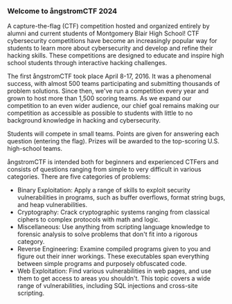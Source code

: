 
### Welcome to ångstromCTF 2024

A capture-the-flag (CTF) competition hosted and organized entirely by alumni and current students of Montgomery Blair High School! CTF cybersecurity competitions have become an increasingly popular way for students to learn more about cybersecurity and develop and refine their hacking skills. These competitions are designed to educate and inspire high school students through interactive hacking challenges.

The first ångstromCTF took place April 8-17, 2016. It was a phenomenal success, with almost 500 teams participating and submitting thousands of problem solutions. Since then, we've run a competition every year and grown to host more than 1,500 scoring teams. As we expand our competition to an even wider audience, our chief goal remains making our competition as accessible as possible to students with little to no background knowledge in hacking and cybersecurity.

Students will compete in small teams. Points are given for answering each question (entering the flag). Prizes will be awarded to the top-scoring U.S. high-school teams.

ångstromCTF is intended both for beginners and experienced CTFers and consists of questions ranging from simple to very difficult in various categories. There are five categories of problems:

- Binary Exploitation: Apply a range of skills to exploit security vulnerabilities in programs, such as buffer overflows, format string bugs, and heap vulnerabilities.
- Cryptography: Crack cryptographic systems ranging from classical ciphers to complex protocols with math and logic.
- Miscellaneous: Use anything from scripting language knowledge to forensic analysis to solve problems that don't fit into a rigorous category.
- Reverse Engineering: Examine compiled programs given to you and figure out their inner workings. These executables span everything between simple programs and purposely obfuscated code.
- Web Exploitation: Find various vulnerabilities in web pages, and use them to get access to areas you shouldn't. This topic covers a wide range of vulnerabilities, including SQL injections and cross-site scripting.